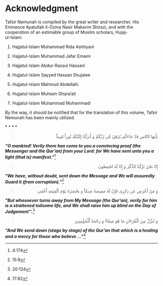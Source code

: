 Acknowledgment
==============

Tafsir Nemunah is compiled by the great writer and researcher, His
Eminence Ayatullah il-Ozma Nasir Makarim Shirazi, and with the
cooperation of an estimable group of Muslim scholars, Hujaj-  
 ul-Islam:

1. Hajjatul-Islam Muhammad Rida Ashtiyani

2. Hajjatul-Islam Muhammad Jafar Emami

3. Hajjatul-Islam Abdur-Rassul Hassani

4. Hujjatul-Islam Sayyed Hassan Shujaiee

5. Hujjatul-Islam Mahmud Abdellahi

6. Hujjatul-Islam Muhsen Ghara’ati

7. Hujjatul-Islam Muhammad Muhammadi

By the way, it should be notified that for the translation of this
volume, Tafsir Nemunah has been mainly utilized.

\* \* \* \*

<blockquote dir="rtl">
  <p>
يَأَيهَا النّاس قَدْ جَاءَكُم بُرْهَنٌ مِّن رّبِّكُمْ وَ أَنزَلْنَا
إِلَيْكُمْ نُوراً مّبِيناً
  </p>
</blockquote>

***“O mankind!*** ***Verily there has come to you a convincing proof
(the Messenger and the Qur’an) from your Lord: for We have sent unto you
a light (that is) manifest.”***[^1]

<blockquote dir="rtl">
  <p>
إِنّا نحْنُ نَزّلْنَا الذِّكْرَ وَ إِنّا لَهُ لحََفِظونَ
  </p>
</blockquote>

***"We have, without doubt, sent down the Message and We will assuredly
Guard it (from corruption)."***[^2]

<blockquote dir="rtl">
  <p>
وَ مَنْ أَعْرَض عَن ذِكرِى فَإِنّ لَهُ مَعِيشةً ضنكاً وَ نحْشرُهُ
يَوْمَ الْقِيَمَةِ أَعْمَى
  </p>
</blockquote>

***"But whosoever turns away from My Message (the Qur’an), verily for
him is a straitened toilsome life, and We shall raise him up blind on
the Day of Judgement''.***[^3]

<blockquote dir="rtl">
  <p>
وَ نُنزِّلُ مِنَ الْقُرْءَانِ مَا هُوَ شِفَاءٌ وَ رَحْمَةٌ
لِّلْمُؤْمِنِينَ
  </p>
</blockquote>

***“And We send down (stage by stage) of the Qur’an that which is a
healing and a mercy for those who believe ..."***[^4]

[^1]: 4:174

[^2]: 15:9

[^3]: 20:124

[^4]: 17:82


